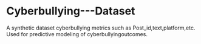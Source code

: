 # Cyberbullying---Dataset
A synthetic dataset cyberbullying metrics such as Post_id,text,platform,etc. Used for predictive modeling of cyberbullyingoutcomes.

